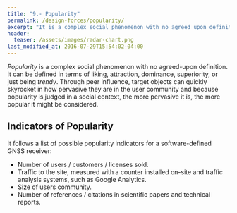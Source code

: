 ```yaml
---
title: "9.- Popularity"
permalink: /design-forces/popularity/
excerpt: "It is a complex social phenomenon with no agreed upon definition. It can be defined in terms of liking, attraction, dominance, or just being trendy."
header:
  teaser: /assets/images/radar-chart.png
last_modified_at: 2016-07-29T15:54:02-04:00
---
```


_Popularity_ is a complex social phenomenon with no agreed-upon definition. It can be defined in terms of liking, attraction, dominance, superiority, or just being _trendy_. Through peer influence, target objects can quickly skyrocket in how pervasive they are in the user community and because popularity is judged in a social context, the more pervasive it is, the more popular it might be considered.


## Indicators of Popularity

It follows a list of possible popularity indicators for a software-defined GNSS receiver:

* Number of users / customers / licenses sold.
* Traffic to the site, measured with a counter installed on-site and traffic analysis systems, such as Google Analytics.
*  Size of users community.
*  Number of references / citations in scientific papers and technical reports.
